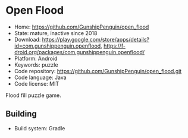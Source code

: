 # Open Flood

- Home: https://github.com/GunshipPenguin/open_flood
- State: mature, inactive since 2018
- Download: https://play.google.com/store/apps/details?id=com.gunshippenguin.openflood, https://f-droid.org/packages/com.gunshippenguin.openflood/
- Platform: Android
- Keywords: puzzle
- Code repository: https://github.com/GunshipPenguin/open_flood.git
- Code language: Java
- Code license: MIT

Flood fill puzzle game.

## Building

- Build system: Gradle
